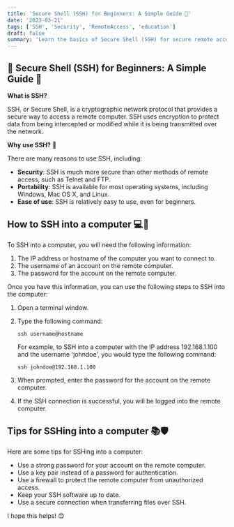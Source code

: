 ```yaml
---
title: 'Secure Shell (SSH) for Beginners: A Simple Guide 🚀'
date: '2023-03-21'
tags: ['SSH', 'Security', 'RemoteAccess', 'education']
draft: false
summary: 'Learn the basics of Secure Shell (SSH) for secure remote access to computers,including its benefits, how to use it, and tips for maximizing its security.'
---
```


## 🔐 Secure Shell (SSH) for Beginners: A Simple Guide 🚀

**What is SSH?**

SSH, or Secure Shell, is a cryptographic network protocol that provides a
secure way to access a remote computer. SSH uses encryption to protect data from
being intercepted or modified while it is being transmitted over the network.

**Why use SSH?** 🤔

There are many reasons to use SSH, including:

- **Security**: SSH is much more secure than other methods of remote access,
  such as Telnet and FTP.
- **Portability**: SSH is available for most operating systems, including
  Windows, Mac OS X, and Linux.
- **Ease of use**: SSH is relatively easy to use, even for beginners.

## How to SSH into a computer 💻🔑

To SSH into a computer, you will need the following information:

1. The IP address or hostname of the computer you want to connect to.
2. The username of an account on the remote computer.
3. The password for the account on the remote computer.

Once you have this information, you can use the following steps to SSH into the
computer:

1. Open a terminal window.
2. Type the following command:

   `ssh username@hostname`

   For example, to SSH into a computer with the IP address 192.168.1.100 and the
   username 'johndoe', you would type the following command:

   `ssh johndoe@192.168.1.100`

3. When prompted, enter the password for the account on the remote computer.

4. If the SSH connection is successful, you will be logged into the remote
   computer.

## Tips for SSHing into a computer 📚🛡️

Here are some tips for SSHing into a computer:

- Use a strong password for your account on the remote computer.
- Use a key pair instead of a password for authentication.
- Use a firewall to protect the remote computer from unauthorized access.
- Keep your SSH software up to date.
- Use a secure connection when transferring files over SSH.

I hope this helps! 😊
